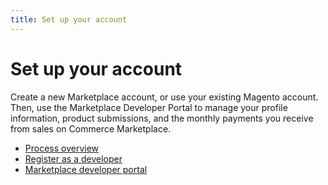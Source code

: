```yaml
---
title: Set up your account
---
```


# Set up your account

Create a new Marketplace account, or use your existing Magento account. Then, use the Marketplace Developer Portal to manage your profile information, product submissions, and the monthly payments you receive from sales on Commerce Marketplace.

-  [Process overview](account-setup-process.md)
-  [Register as a developer](developer-register.md)
-  [Marketplace developer portal](developer-portal.md)
